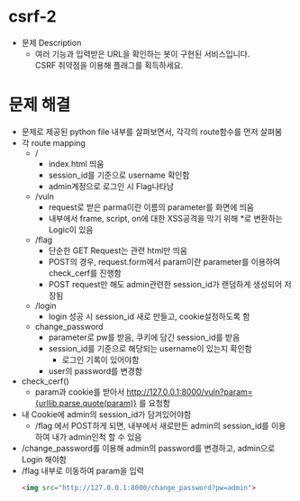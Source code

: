 # csrf-2

* 문제 Description
  * 여러 기능과 입력받은 URL을 확인하는 봇이 구현된 서비스입니다.\
    CSRF 취약점을 이용해 플래그를 획득하세요.

# 문제 해결
* 문제로 제공된 python file 내부를 살펴보면서, 각각의 route함수를 먼저 살펴봄
* 각 route mapping
  * /
    * index.html 띄움
    * session_id를 기준으로 username 확인함
    * admin계정으로 로그인 시 Flag나타남
  * /vuln
    * request로 받은 parma이란 이름의 parameter를 화면에 띄움
    * 내부에서 frame, script, on에 대한 XSS공격을 막기 위해 *로 변환하는 Logic이 있음
  * /flag
    * 단순한 GET Request는 관련 html만 띄움
    * POST의 경우, request.form에서 param이란 parameter를 이용하여 check_cerf를 진행함
    * POST request만 해도 admin관련한 session_id가 랜덤하게 생성되어 저장됨
  * /login
    * login 성공 시 session_id 새로 만들고, cookie설정하도록 함
  * change_password
    * parameter로 pw를 받음, 쿠키에 담긴 session_id를 받음
    * session_id를 기준으로 해당되는 username이 있는지 확인함
      * 로그인 기록이 있어야함
    * user의 password를 변경함 
* check_cerf()
  * param과 cookie를 받아서 http://127.0.0.1:8000/vuln?param={urllib.parse.quote(param)} 를 요청함
* 내 Cookie에 admin의 session_id가 담겨있어야함
  * /flag 에서 POST하게 되면, 내부에서 새로만든 admin의 session_id를 이용하여 내가 admin인척 할 수 있음
* /change_password를 이용해 admin의 password를 변경하고, admin으로 Login 해야함
* /flag 내부로 이동하여 param을 입력
  ```HTML
  <img src="http://127.0.0.1:8000/change_password?pw=admin">
  ```